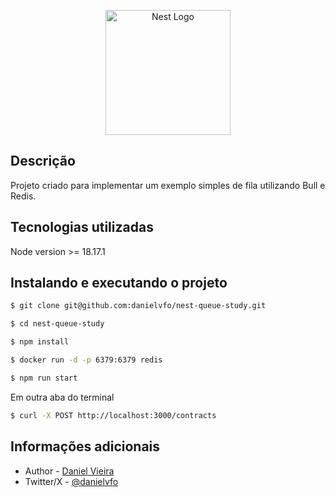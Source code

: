 <p align="center">
  <a href="http://nestjs.com/" target="blank"><img src="https://nestjs.com/img/logo-small.svg" width="200" alt="Nest Logo" /></a>
</p>

## Descrição

Projeto criado para implementar um exemplo simples de fila utilizando Bull e Redis.

## Tecnologias utilizadas

Node version >= 18.17.1

## Instalando e executando o projeto

```bash
$ git clone git@github.com:danielvfo/nest-queue-study.git
```

```bash
$ cd nest-queue-study
```

```bash
$ npm install
```

```bash
$ docker run -d -p 6379:6379 redis
```

```bash
$ npm run start
```

Em outra aba do terminal
```bash
$ curl -X POST http://localhost:3000/contracts
```

## Informações adicionais

- Author - [Daniel Vieira](https://github.com/danielvfo)
- Twitter/X - [@danielvfo](https://twitter.com/danielvfo)
